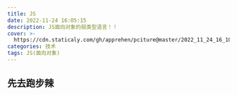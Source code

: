 ```yaml
---
title: JS
date: 2022-11-24 16:05:15
description: JS面向对象的弱类型语言！！
cover: >-
  https://cdn.staticaly.com/gh/apprehen/pciture@master/2022_11_24_16_10_44.48slxzyjcgm0.webp
categories: 技术
tags: JS(面向对象)
---
```


## 先去跑步辣